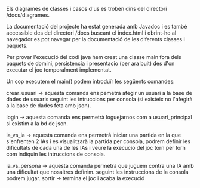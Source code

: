 Els diagrames de classes i casos d'us es troben dins 
del directori /docs/diagrames.

La documentació del projecte ha estat generada amb Javadoc i
es també accessible des del directori /docs buscant el index.html
i obrint-ho al navegador es pot navegar per la documentació de
les diferents classes i paquets.

Per provar l'execució del codi java hem creat una classe main fora
dels paquets de domini, persistencia i presentacio (per ara buit)
des d'on executar el joc temporalment implementat.

Un cop executem el main() podem introduïr les següents comandes:

crear_usuari    -> aquesta comanda ens pemetrà afegir un usuari a la 
base de dades de usuaris seguint les intruccions per consola (si existeix
no l'afegirà a la base de dades feta amb json).

login      -> aquesta comanda ens permetrà loguejarnos com a usuari_principal
si existim a la bd de json.

ia_vs_ia   -> aquesta comanda ens permetrà iniciar una partida en la que s'enfrenten 2 IAs
i es visualitzarà la partida per consola, podrem definir les dificultats de cada una de les
IAs i veure la execucio del joc torn per torn com indiquin les intruccions de consola.

ia_vs_persona    -> aquesta comanda permetrà que juguem contra una IA amb una dificultat
que nosaltres definim. seguint les instruccions de la consola podrem jugar.
sortir   -> termina el joc i acaba la execució

